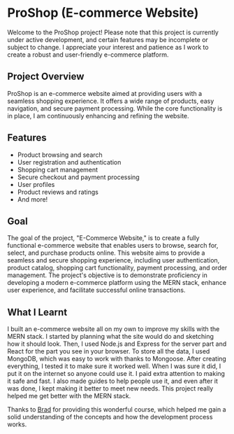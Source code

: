 # ProShop (E-commerce Website)

Welcome to the ProShop project! Please note that this project is currently under active development, and certain features may be incomplete or subject to change. I appreciate your interest and patience as I work to create a robust and user-friendly e-commerce platform.

## Project Overview

ProShop is an e-commerce website aimed at providing users with a seamless shopping experience. It offers a wide range of products, easy navigation, and secure payment processing. While the core functionality is in place, I am continuously enhancing and refining the website.

## Features

- Product browsing and search
- User registration and authentication
- Shopping cart management
- Secure checkout and payment processing
- User profiles
- Product reviews and ratings
- And more!

## Goal

The goal of the project, "E-Commerce Website," is to create a fully functional e-commerce website that enables users to browse, search for, select, and purchase products online. This website aims to provide a seamless and secure shopping experience, including user authentication, product catalog, shopping cart functionality, payment processing, and order management. The project's objective is to demonstrate proficiency in developing a modern e-commerce platform using the MERN stack, enhance user experience, and facilitate successful online transactions.

## What I Learnt

I built an e-commerce website all on my own to improve my skills with the MERN stack. I started by planning what the site would do and sketching how it should look. Then, I used Node.js and Express for the server part and React for the part you see in your browser. To store all the data, I used MongoDB, which was easy to work with thanks to Mongoose. After creating everything, I tested it to make sure it worked well. When I was sure it did, I put it on the internet so anyone could use it. I paid extra attention to making it safe and fast. I also made guides to help people use it, and even after it was done, I kept making it better to meet new needs. This project really helped me get better with the MERN stack.

Thanks to [Brad](https://github.com/bradtraversy) for providing this wonderful course, which helped me gain a solid understanding of the concepts and how the development process works.
